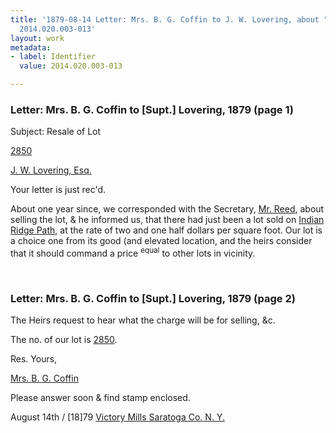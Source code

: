 ```yaml
---
title: '1879-08-14 Letter: Mrs. B. G. Coffin to J. W. Lovering, about "Resale of lot,"
  2014.020.003-013'
layout: work
metadata:
- label: Identifier
  value: 2014.020.003-013

---
```

<div class="pages">
<div id="page-1350301">
<h3><a name="page-1350301">Letter: Mrs. B. G. Coffin to [Supt.] Lovering, 1879 (page 1)</a></h3>
<div class="page-content">
<p>Subject: Resale of Lot</p>
<p><a href='/pages/subjects/94281' title='Lot 2850'>2850</a></p>
<p><a href='/pages/subjects/58078' title='Lovering, James W.'>J. W. Lovering, Esq.</a></p>
<p>Your letter is <span class='line-break'> </span>just rec'd.</p>
<p>About one <span class='line-break'> </span>year since, we corresponded<span class='line-break'> </span>with the Secretary, <a href='/pages/subjects/94282' title='Reed, J. Harris'>Mr. Reed</a>,<span class='line-break'> </span>about selling the lot, &amp; <span class='line-break'> </span>he informed us, that there <span class='line-break'> </span>had just been a lot sold<span class='line-break'> </span>on <a href='/pages/subjects/54338' title='Indian Ridge Path'>Indian Ridge Path</a>, at <span class='line-break'> </span>the rate of two and one half<span class='line-break'> </span>dollars per square foot. <span class='line-break'> </span>Our lot is a choice one <span class='line-break'> </span>from its good (and elevated<span class='line-break'> </span>location, and the heirs con<span class='line-break'></span>sider that it should command<span class='line-break'> </span>a price <sup>equal</sup> to other lots in vicinity.</p>
</div>
</div>
<br />
<div id="page-1350302">
<h3><a name="page-1350302">Letter: Mrs. B. G. Coffin to [Supt.] Lovering, 1879 (page 2)</a></h3>
<div class="page-content">
<p>The Heirs request to <span class='line-break'> </span>hear what the charge<span class='line-break'> </span>will be for selling, &amp;c.</p>
<p>The no. of our lot is <span class='line-break'> </span><a href='/pages/subjects/94281' title='Lot 2850'>2850</a>.</p>
<p>Res. Yours,</p>
<p><a href='/pages/subjects/94283' title='Coffin, B. G., Mrs.'>Mrs. B. G. Coffin</a></p>
<p>Please answer soon <span class='line-break'> </span>&amp; find stamp enclosed.</p>
<p><date when='1879-08-14'>August 14th / [18]79</date><span class='line-break'> </span><a href='/pages/subjects/94284' title='Victory, NY'>Victory Mills<span class='line-break'> </span>Saratoga Co.<span class='line-break'> </span>N. Y.</a></p>
</div>
</div>
<br />
</div>
